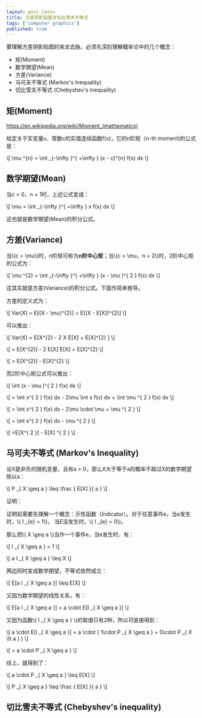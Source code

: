 ```yaml
---
layout: post_latex
title: 方差阴影贴图与切比雪夫不等式
tags: ['computer graphics']
published: true
---
```


要理解方差阴影贴图的来龙去脉，必须先深刻理解概率论中的几个概念：

- 矩(Moment)
- 数学期望(Mean)
- 方差(Variance)
- 马可夫不等式 (Markov's Inequality)
- 切比雪夫不等式 (Chebyshev's inequality)

<!--more-->

## 矩(Moment)

https://en.wikipedia.org/wiki/Moment_(mathematics)

给定关于实变量x、常数c的实值连续函数f(x)，它的n阶矩（n-th moment)的公式是：

\\[ \\mu \^\{n\} = \\int \_\{-\\infty \}\^\{ +\\infty  \} (x - c)\^\{n\} f(x) dx \\] 

## 数学期望(Mean)

当c = 0，n = 1时，上述公式变成：

\\[ \\mu = \\int \_\{-\\infty \}\^\{ +\\infty  \} x f(x) dx \\] 

这也就是数学期望(Mean)的积分公式。


## 方差(Variance)

当\\(c = \\mu\\)时，n阶矩可称为**n阶中心矩**；当\\(c = \\mu，n = 2\\)时，2阶中心矩的公式为：

\\[ \\mu \^\{2\} =  \\int \_\{-\\infty \}\^\{ +\\infty  \} (x - \\mu )\^\{ 2 \} f(x) dx \\] 

这其实就是方差(Variance)的积分公式。下面作简单推导。

方差的定义式为：

\\[ Var(X) = E[(X - \\mu)\^\{2\}] =  E[(X - E[X])\^\{2\}] \\]

可以推出：

\\[ Var(X) = E[X\^\{2\} - 2 X E[X] + E[X]\^\{2\} ] \\]

\\[ = E[X\^\{2\}] - 2 E[X] E[X] + E[X]\^\{2\} \\]

\\[ = E[X\^\{2\}] -  E[X]\^\{2\} \\]

而2阶中心矩公式可以推出：

\\[ \\int (x - \\mu )\^\{ 2 \} f(x) dx \\] 

\\[ = \\int x\^\{ 2 \} f(x) dx - 2\\mu \\int x f(x) dx + \\int \\mu \^\{ 2 \} f(x) dx \\] 

\\[ = \\int x\^\{ 2 \} f(x) dx - 2\\mu \\cdot \\mu + \\mu \^\{ 2 \} \\] 

\\[ = \\int x\^\{ 2 \} f(x) dx - \\mu \^\{ 2 \} \\] 

\\[ =E[X\^\{ 2 \}] - E[X] \^\{ 2 \} \\] 

## 马可夫不等式 (Markov's Inequality)

设X是非负的随机变量，且有a > 0，那么X大于等于a的概率不超过X的数学期望除以a：

\\[ P \_\{ X \\geq a \} \\leq \frac \{ E[X] \}\{ a \} \\]

证明：

证明前需要先理解一个概念：示性函数（Indicator）。对于任意事件e，当e发生时，\\( I \_\{e\}  = 1\\)， 当E没发生时，\\( I \_\{e\} = 0\\)。

那么把\\( X \\geq a \\)当作一个事件e，当e发生时，有：

\\[  I \_\{ X \\geq a \}  = 1  \\]

\\[   a I \_\{ X \\geq a \} \\leq X   \\]

两边同时变成数学期望，不等式依然成立：

\\[   E[a I \_\{ X \\geq a \}] \\leq E[X]   \\]

又因为数学期望的线性关系，有：

\\[  E[a I \_\{ X \\geq a \}] = a \\cdot E[I \_\{ X \\geq a \}]   \\]

又因为函数\\( I \_\{ X \\geq a \} \\)的取值只有2种，所以可直接得到：

\\[  a \\cdot E[I \_\{ X \\geq a \}] = a \\cdot ( 1\\cdot P \_\{ X \\geq a \} + 0\\cdot P \_\{ X \\lt a \}   ) \\]

\\[  = a \\cdot P \_\{ X \\geq a \} \\]

综上，就得到了：

\\[   a \\cdot P \_\{ X \\geq a \} \\leq E[X]   \\]

\\[ P \_\{ X \\geq a \} \\leq \frac \{ E[X] \}\{ a \} \\]

## 切比雪夫不等式 (Chebyshev's inequality)

